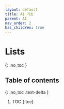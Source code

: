 ```yaml
---
layout: default
title: AI 기초
parent: AI
nav_order: 2
has_children: true
---
```


# Lists
{: .no_toc }

## Table of contents
{: .no_toc .text-delta }

1. TOC
{:toc}
